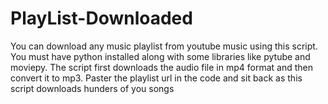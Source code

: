 # PlayList-Downloaded
You can download any music playlist from youtube music using this script. You must have python installed along with some libraries like pytube and moviepy. The script first downloads the audio file in mp4 format and then convert it to mp3. Paster the playlist url in the code and sit back as this script downloads hunders of you songs
